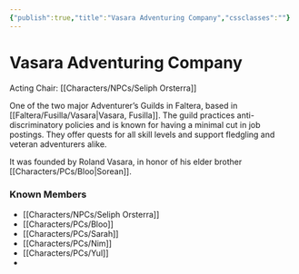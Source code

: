 ```yaml
---
{"publish":true,"title":"Vasara Adventuring Company","cssclasses":""}
---
```




# Vasara Adventuring Company

Acting Chair: [[Characters/NPCs/Seliph Orsterra]]

One of the two major Adventurer’s Guilds in Faltera, based in [[Faltera/Fusilla/Vasara\|Vasara, Fusilla]]. The guild practices anti-discriminatory policies and is known for having a minimal cut in job postings. They offer quests for all skill levels and support fledgling and veteran adventurers alike.

It was founded by Roland Vasara, in honor of his elder brother [[Characters/PCs/Bloo\|Sorean]].

### Known Members

- [[Characters/NPCs/Seliph Orsterra]]
- [[Characters/PCs/Bloo]]
- [[Characters/PCs/Sarah]]
- [[Characters/PCs/Nim]]
- [[Characters/PCs/Yul]]
-

